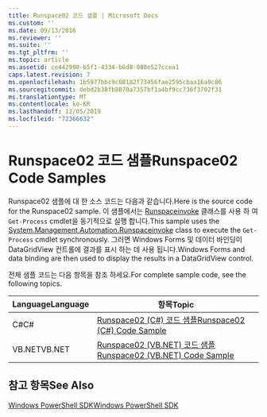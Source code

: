 ```yaml
---
title: Runspace02 코드 샘플 | Microsoft Docs
ms.custom: ''
ms.date: 09/13/2016
ms.reviewer: ''
ms.suite: ''
ms.tgt_pltfrm: ''
ms.topic: article
ms.assetid: ce442990-b5f1-4334-b6d8-080e527ccea1
caps.latest.revision: 7
ms.openlocfilehash: 1b5977bbc9c08182f73456fae2595cbaa16a9c86
ms.sourcegitcommit: debd2b38fb8070a7357bf1a4bf9cc736f3702f31
ms.translationtype: MT
ms.contentlocale: ko-KR
ms.lasthandoff: 12/05/2019
ms.locfileid: "72366632"
---
```

# <a name="runspace02-code-samples"></a><span data-ttu-id="fce83-102">Runspace02 코드 샘플</span><span class="sxs-lookup"><span data-stu-id="fce83-102">Runspace02 Code Samples</span></span>

<span data-ttu-id="fce83-103">Runspace02 샘플에 대 한 소스 코드는 다음과 같습니다.</span><span class="sxs-lookup"><span data-stu-id="fce83-103">Here is the source code for the Runspace02 sample.</span></span> <span data-ttu-id="fce83-104">이 샘플에서는 [Runspaceinvoke](/dotnet/api/System.Management.Automation.RunspaceInvoke) 클래스를 사용 하 여 `Get-Process` cmdlet을 동기적으로 실행 합니다.</span><span class="sxs-lookup"><span data-stu-id="fce83-104">This sample uses the [System.Management.Automation.Runspaceinvoke](/dotnet/api/System.Management.Automation.RunspaceInvoke) class to execute the `Get-Process` cmdlet synchronously.</span></span> <span data-ttu-id="fce83-105">그러면 Windows Forms 및 데이터 바인딩이 DataGridView 컨트롤에 결과를 표시 하는 데 사용 됩니다.</span><span class="sxs-lookup"><span data-stu-id="fce83-105">Windows Forms and data binding are then used to display the results in a DataGridView control.</span></span>

<span data-ttu-id="fce83-106">전체 샘플 코드는 다음 항목을 참조 하세요.</span><span class="sxs-lookup"><span data-stu-id="fce83-106">For complete sample code, see the following topics.</span></span>

|<span data-ttu-id="fce83-107">Language</span><span class="sxs-lookup"><span data-stu-id="fce83-107">Language</span></span>|<span data-ttu-id="fce83-108">항목</span><span class="sxs-lookup"><span data-stu-id="fce83-108">Topic</span></span>|
|--------------|-----------|
|<span data-ttu-id="fce83-109">C#</span><span class="sxs-lookup"><span data-stu-id="fce83-109">C#</span></span>|[<span data-ttu-id="fce83-110">Runspace02 (C#) 코드 샘플</span><span class="sxs-lookup"><span data-stu-id="fce83-110">Runspace02 (C#) Code Sample</span></span>](./runspace02-csharp-code-sample.md)|
|<span data-ttu-id="fce83-111">VB.NET</span><span class="sxs-lookup"><span data-stu-id="fce83-111">VB.NET</span></span>|[<span data-ttu-id="fce83-112">Runspace02 (VB.NET) 코드 샘플</span><span class="sxs-lookup"><span data-stu-id="fce83-112">Runspace02 (VB.NET) Code Sample</span></span>](./runspace02-vb-net-code-sample.md)|

## <a name="see-also"></a><span data-ttu-id="fce83-113">참고 항목</span><span class="sxs-lookup"><span data-stu-id="fce83-113">See Also</span></span>

[<span data-ttu-id="fce83-114">Windows PowerShell SDK</span><span class="sxs-lookup"><span data-stu-id="fce83-114">Windows PowerShell SDK</span></span>](../windows-powershell-reference.md)